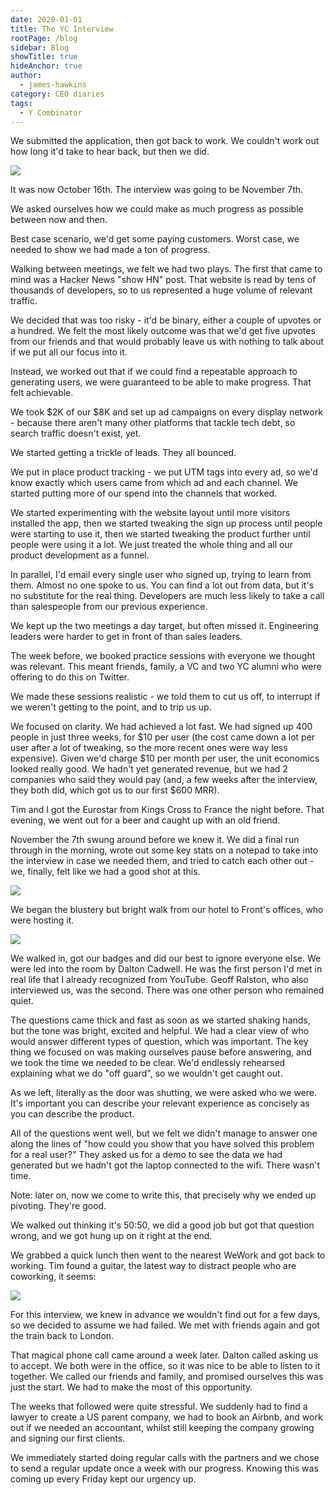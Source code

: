 ```yaml
---
date: 2020-01-01
title: The YC Interview
rootPage: /blog
sidebar: Blog
showTitle: true
hideAnchor: true
author:
  - james-hawkins
category: CEO diaries
tags:
  - Y Combinator
---
```


We submitted the application, then got back to work. We couldn't work out how long it'd take to hear back, but then we did.

![](https://res.cloudinary.com/dmukukwp6/image/upload/v1710055416/posthog.com/contents/images/02/Screenshot-2020-02-24-at-08.48.36.png)

It was now October 16th. The interview was going to be November 7th.

We asked ourselves how we could make as much progress as possible between now and then.

Best case scenario, we'd get some paying customers. Worst case, we needed to show we had made a ton of progress.

Walking between meetings, we felt we had two plays. The first that came to mind was a Hacker News "show HN" post. That website is read by tens of thousands of developers, so to us represented a huge volume of relevant traffic.

We decided that was too risky - it'd be binary, either a couple of upvotes or a hundred. We felt the most likely outcome was that we'd get five upvotes from our friends and that would probably leave us with nothing to talk about if we put all our focus into it.

Instead, we worked out that if we could find a repeatable approach to generating users, we were guaranteed to be able to make progress. That felt achievable.

We took $2K of our $8K and set up ad campaigns on every display network - because there aren't many other platforms that tackle tech debt, so search traffic doesn't exist, yet.

We started getting a trickle of leads. They all bounced.

We put in place product tracking - we put UTM tags into every ad, so we'd know exactly which users came from which ad and each channel.  We started putting more of our spend into the channels that worked.

We started experimenting with the website layout until more visitors installed the app, then we started tweaking the sign up process until people were starting to use it, then we started tweaking the product further until people were using it a lot. We just treated the whole thing and all our product development as a funnel.

In parallel, I'd email every single user who signed up, trying to learn from them. Almost no one spoke to us. You can find a lot out from data, but it's no substitute for the real thing. Developers are much less likely to take a call than salespeople from our previous experience.

We kept up the two meetings a day target, but often missed it. Engineering leaders were harder to get in front of than sales leaders.

<NewsletterForm />

The week before, we booked practice sessions with everyone we thought was relevant. This meant friends, family, a VC and two YC alumni who were offering to do this on Twitter.

We made these sessions realistic - we told them to cut us off, to interrupt if we weren't getting to the point, and to trip us up.

We focused on clarity. We had achieved a lot fast. We had signed up 400 people in just three weeks, for $10 per user (the cost came down a lot per user after a lot of tweaking, so the more recent ones were way less expensive). Given we'd charge $10 per month per user, the unit economics looked really good. We hadn't yet generated revenue, but we had 2 companies who said they would pay (and, a few weeks after the interview, they both did, which got us to our first $600 MRR).

Tim and I got the Eurostar from Kings Cross to France the night before. That evening, we went out for a beer and caught up with an old friend.

November the 7th swung around before we knew it. We did a final run through in the morning, wrote out some key stats on a notepad to take into the interview in case we needed them, and tried to catch each other out - we, finally, felt like we had a good shot at this.

![](https://res.cloudinary.com/dmukukwp6/image/upload/v1710055416/posthog.com/contents/images/02/last-min-prep-scaled.jpg)

We began the blustery but bright walk from our hotel to Front's offices, who were hosting it.

![](https://res.cloudinary.com/dmukukwp6/image/upload/v1710055416/posthog.com/contents/images/02/6A029EAF-FA8D-4C78-867B-55F6732830CB-scaled.jpg)

We walked in, got our badges and did our best to ignore everyone else. We were led into the room by Dalton Cadwell. He was the first person I'd met in real life that I already recognized from YouTube. Geoff Ralston, who also interviewed us, was the second. There was one other person who remained quiet.

The questions came thick and fast as soon as we started shaking hands, but the tone was bright, excited and helpful. We had a clear view of who would answer different types of question, which was important. The key thing we focused on was making ourselves pause before answering, and we took the time we needed to be clear. We'd endlessly rehearsed explaining what we do "off guard", so we wouldn't get caught out.

As we left, literally as the door was shutting, we were asked who we were. It's important you can describe your relevant experience as concisely as you can describe the product. 

All of the questions went well, but we felt we didn't manage to answer one along the lines of "how could you show that you have solved this problem for a real user?" They asked us for a demo to see the data we had generated but we hadn't got the laptop connected to the wifi. There wasn't time.

Note: later on, now we come to write this, that precisely why we ended up pivoting. They're good.

We walked out thinking it's 50:50, we did a good job but got that question wrong, and we got hung up on it right at the end.

We grabbed a quick lunch then went to the nearest WeWork and got back to working. Tim found a guitar, the latest way to distract people who are coworking, it seems:

![](https://res.cloudinary.com/dmukukwp6/image/upload/v1710055416/posthog.com/contents/images/02/guitar-scaled.jpg)

For this interview, we knew in advance we wouldn't find out for a few days, so we decided to assume we had failed. We met with friends again and got the train back to London.

That magical phone call came around a week later. Dalton called asking us to accept. We both were in the office, so it was nice to be able to listen to it together. We called our friends and family, and promised ourselves this was just the start. We had to make the most of this opportunity.

The weeks that followed were quite stressful. We suddenly had to find a lawyer to create a US parent company, we had to book an Airbnb, and work out if we needed an accountant, whilst still keeping the company growing and signing our first clients.

We immediately started doing regular calls with the partners and we chose to send a regular update once a week with our progress. Knowing this was coming up every Friday kept our urgency up.

<NewsletterForm />
